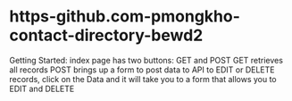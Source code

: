 # https-github.com-pmongkho-contact-directory-bewd2

Getting Started:
index page has two buttons: GET and POST
GET retrieves all records
POST brings up a form to post data to API
to EDIT or DELETE records, click on the Data and it will take you
to a form that allows you to EDIT and DELETE
